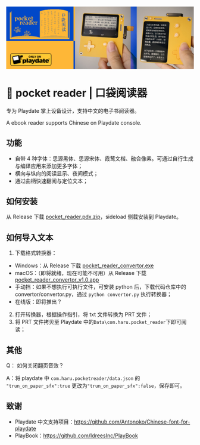 ![screenshot](https://github.com/Antonoko/pocket-reader/blob/main/__asset__/header.jpg)
# 📖 pocket reader | 口袋阅读器

专为 Playdate 掌上设备设计，支持中文的电子书阅读器。

A ebook reader supports Chinese on Playdate console.

## 功能
- 自带 4 种字体：思源黑体、思源宋体、霞鹜文楷、融合像素。可通过自行生成与编译应用来添加更多字体；
- 横向与纵向的阅读显示、夜间模式；
- 通过曲柄快速翻阅与定位文本；

## 如何安装
从 Release 下载 [pocket_reader.pdx.zip](https://github.com/Antonoko/pocket-reader/releases)，sideload 侧载安装到 Playdate。

## 如何导入文本
1. 下载格式转换器：
- Windows：从 Release 下载 [pocket_reader_convertor.exe](https://github.com/Antonoko/pocket-reader/releases)
- macOS：（即将就绪，现在可能不可用）从 Release 下载 [pocket_reader_convertor_v1.0.app](https://github.com/Antonoko/pocket-reader/releases)
- 手动挡：如果不想执行可执行文件，可安装 python 后，下载代码仓库中的 convertor/convertor.py，通过 `python convertor.py` 执行转换器；
- 在线版：即将推出？

2. 打开转换器，根据操作指引，将 txt 文件转换为 PRT 文件；
3. 将 PRT 文件拷贝至 Playdate 中的`Data\com.haru.pocket_reader`下即可阅读；

## 其他
Q： 如何关闭翻页音效？

A：将 playdate 中 `com.haru.pocketreader/data.json` 的 `"trun_on_paper_sfx":true` 更改为`"trun_on_paper_sfx":false`，保存即可。

## 致谢
- Playdate 中文支持项目：https://github.com/Antonoko/Chinese-font-for-playdate
- PlayBook：https://github.com/IdreesInc/PlayBook
